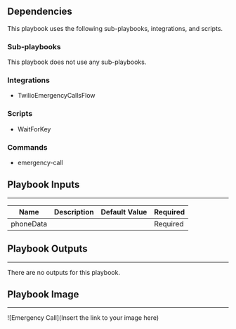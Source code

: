 

## Dependencies
This playbook uses the following sub-playbooks, integrations, and scripts.

### Sub-playbooks
This playbook does not use any sub-playbooks.

### Integrations
* TwilioEmergencyCallsFlow

### Scripts
* WaitForKey

### Commands
* emergency-call

## Playbook Inputs
---

| **Name** | **Description** | **Default Value** | **Required** |
| --- | --- | --- | --- |
| phoneData |  |  | Required |

## Playbook Outputs
---
There are no outputs for this playbook.

## Playbook Image
---
![Emergency Call](Insert the link to your image here)